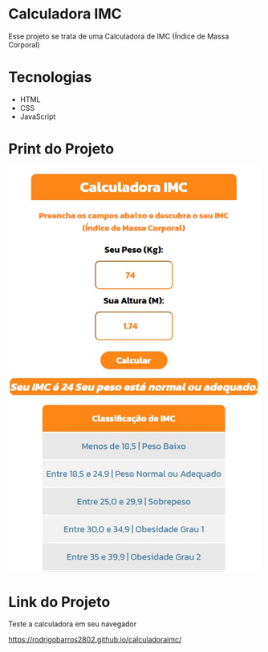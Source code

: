 # Calculadora IMC

Esse projeto se trata de uma Calculadora de IMC (Índice de Massa Corporal)

##

# Tecnologias 

* HTML 
* CSS
* JavaScript

##

# Print do Projeto

![Print do Projeto](https://github.com/rodrigobarros2802/calculadoraimc/blob/ee3c8329b58fd80d78f27707b582e0793d92be71/imagens/print-calculadora-imc.jpg)

##

# Link do Projeto

Teste a calculadora em seu navegador

https://rodrigobarros2802.github.io/calculadoraimc/